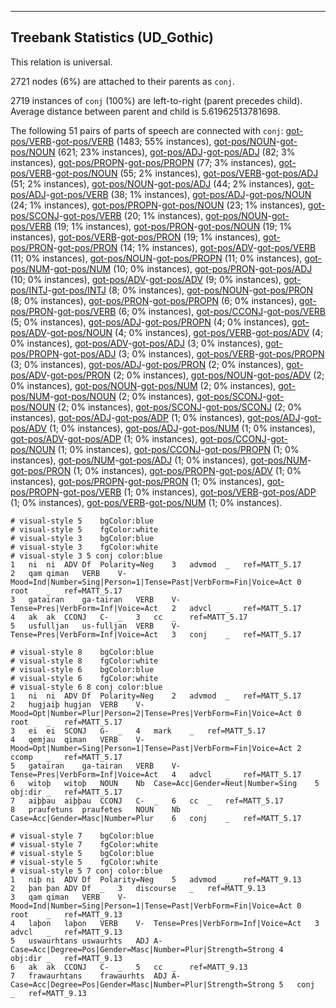 

--------------------------------------------------------------------------------

## Treebank Statistics (UD_Gothic)

This relation is universal.

2721 nodes (6%) are attached to their parents as `conj`.

2719 instances of `conj` (100%) are left-to-right (parent precedes child).
Average distance between parent and child is 5.61962513781698.

The following 51 pairs of parts of speech are connected with `conj`: [got-pos/VERB]()-[got-pos/VERB]() (1483; 55% instances), [got-pos/NOUN]()-[got-pos/NOUN]() (621; 23% instances), [got-pos/ADJ]()-[got-pos/ADJ]() (82; 3% instances), [got-pos/PROPN]()-[got-pos/PROPN]() (77; 3% instances), [got-pos/VERB]()-[got-pos/NOUN]() (55; 2% instances), [got-pos/VERB]()-[got-pos/ADJ]() (51; 2% instances), [got-pos/NOUN]()-[got-pos/ADJ]() (44; 2% instances), [got-pos/ADJ]()-[got-pos/VERB]() (38; 1% instances), [got-pos/ADJ]()-[got-pos/NOUN]() (24; 1% instances), [got-pos/PROPN]()-[got-pos/NOUN]() (23; 1% instances), [got-pos/SCONJ]()-[got-pos/VERB]() (20; 1% instances), [got-pos/NOUN]()-[got-pos/VERB]() (19; 1% instances), [got-pos/PRON]()-[got-pos/NOUN]() (19; 1% instances), [got-pos/VERB]()-[got-pos/PRON]() (19; 1% instances), [got-pos/PRON]()-[got-pos/PRON]() (14; 1% instances), [got-pos/ADV]()-[got-pos/VERB]() (11; 0% instances), [got-pos/NOUN]()-[got-pos/PROPN]() (11; 0% instances), [got-pos/NUM]()-[got-pos/NUM]() (10; 0% instances), [got-pos/PRON]()-[got-pos/ADJ]() (10; 0% instances), [got-pos/ADV]()-[got-pos/ADV]() (9; 0% instances), [got-pos/INTJ]()-[got-pos/INTJ]() (8; 0% instances), [got-pos/NOUN]()-[got-pos/PRON]() (8; 0% instances), [got-pos/PRON]()-[got-pos/PROPN]() (6; 0% instances), [got-pos/PRON]()-[got-pos/VERB]() (6; 0% instances), [got-pos/CCONJ]()-[got-pos/VERB]() (5; 0% instances), [got-pos/ADJ]()-[got-pos/PROPN]() (4; 0% instances), [got-pos/ADV]()-[got-pos/NOUN]() (4; 0% instances), [got-pos/VERB]()-[got-pos/ADV]() (4; 0% instances), [got-pos/ADV]()-[got-pos/ADJ]() (3; 0% instances), [got-pos/PROPN]()-[got-pos/ADJ]() (3; 0% instances), [got-pos/VERB]()-[got-pos/PROPN]() (3; 0% instances), [got-pos/ADJ]()-[got-pos/PRON]() (2; 0% instances), [got-pos/ADV]()-[got-pos/PRON]() (2; 0% instances), [got-pos/NOUN]()-[got-pos/ADV]() (2; 0% instances), [got-pos/NOUN]()-[got-pos/NUM]() (2; 0% instances), [got-pos/NUM]()-[got-pos/NOUN]() (2; 0% instances), [got-pos/SCONJ]()-[got-pos/NOUN]() (2; 0% instances), [got-pos/SCONJ]()-[got-pos/SCONJ]() (2; 0% instances), [got-pos/ADJ]()-[got-pos/ADP]() (1; 0% instances), [got-pos/ADJ]()-[got-pos/ADV]() (1; 0% instances), [got-pos/ADJ]()-[got-pos/NUM]() (1; 0% instances), [got-pos/ADV]()-[got-pos/ADP]() (1; 0% instances), [got-pos/CCONJ]()-[got-pos/NOUN]() (1; 0% instances), [got-pos/CCONJ]()-[got-pos/PROPN]() (1; 0% instances), [got-pos/NUM]()-[got-pos/ADJ]() (1; 0% instances), [got-pos/NUM]()-[got-pos/PRON]() (1; 0% instances), [got-pos/PROPN]()-[got-pos/ADV]() (1; 0% instances), [got-pos/PROPN]()-[got-pos/PRON]() (1; 0% instances), [got-pos/PROPN]()-[got-pos/VERB]() (1; 0% instances), [got-pos/VERB]()-[got-pos/ADP]() (1; 0% instances), [got-pos/VERB]()-[got-pos/NUM]() (1; 0% instances).


~~~ conllu
# visual-style 5	bgColor:blue
# visual-style 5	fgColor:white
# visual-style 3	bgColor:blue
# visual-style 3	fgColor:white
# visual-style 3 5 conj	color:blue
1	ni	ni	ADV	Df	Polarity=Neg	3	advmod	_	ref=MATT_5.17
2	qam	qiman	VERB	V-	Mood=Ind|Number=Sing|Person=1|Tense=Past|VerbForm=Fin|Voice=Act	0	root	_	ref=MATT_5.17
3	gatairan	ga-tairan	VERB	V-	Tense=Pres|VerbForm=Inf|Voice=Act	2	advcl	_	ref=MATT_5.17
4	ak	ak	CCONJ	C-	_	3	cc	_	ref=MATT_5.17
5	usfulljan	us-fulljan	VERB	V-	Tense=Pres|VerbForm=Inf|Voice=Act	3	conj	_	ref=MATT_5.17

~~~


~~~ conllu
# visual-style 8	bgColor:blue
# visual-style 8	fgColor:white
# visual-style 6	bgColor:blue
# visual-style 6	fgColor:white
# visual-style 6 8 conj	color:blue
1	ni	ni	ADV	Df	Polarity=Neg	2	advmod	_	ref=MATT_5.17
2	hugjaiþ	hugjan	VERB	V-	Mood=Opt|Number=Plur|Person=2|Tense=Pres|VerbForm=Fin|Voice=Act	0	root	_	ref=MATT_5.17
3	ei	ei	SCONJ	G-	_	4	mark	_	ref=MATT_5.17
4	qemjau	qiman	VERB	V-	Mood=Opt|Number=Sing|Person=1|Tense=Past|VerbForm=Fin|Voice=Act	2	ccomp	_	ref=MATT_5.17
5	gatairan	ga-tairan	VERB	V-	Tense=Pres|VerbForm=Inf|Voice=Act	4	advcl	_	ref=MATT_5.17
6	witoþ	witoþ	NOUN	Nb	Case=Acc|Gender=Neut|Number=Sing	5	obj:dir	_	ref=MATT_5.17
7	aiþþau	aiþþau	CCONJ	C-	_	6	cc	_	ref=MATT_5.17
8	praufetuns	praufetes	NOUN	Nb	Case=Acc|Gender=Masc|Number=Plur	6	conj	_	ref=MATT_5.17

~~~


~~~ conllu
# visual-style 7	bgColor:blue
# visual-style 7	fgColor:white
# visual-style 5	bgColor:blue
# visual-style 5	fgColor:white
# visual-style 5 7 conj	color:blue
1	niþ	ni	ADV	Df	Polarity=Neg	5	advmod	_	ref=MATT_9.13
2	þan	þan	ADV	Df	_	3	discourse	_	ref=MATT_9.13
3	qam	qiman	VERB	V-	Mood=Ind|Number=Sing|Person=1|Tense=Past|VerbForm=Fin|Voice=Act	0	root	_	ref=MATT_9.13
4	laþon	laþon	VERB	V-	Tense=Pres|VerbForm=Inf|Voice=Act	3	advcl	_	ref=MATT_9.13
5	uswaurhtans	uswaurhts	ADJ	A-	Case=Acc|Degree=Pos|Gender=Masc|Number=Plur|Strength=Strong	4	obj:dir	_	ref=MATT_9.13
6	ak	ak	CCONJ	C-	_	5	cc	_	ref=MATT_9.13
7	frawaurhtans	frawaurhts	ADJ	A-	Case=Acc|Degree=Pos|Gender=Masc|Number=Plur|Strength=Strong	5	conj	_	ref=MATT_9.13

~~~


